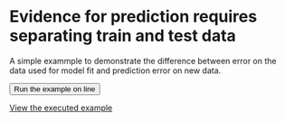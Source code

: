 # Evidence for prediction requires separating train and test data

A simple exammple to demonstrate the difference between error on the data
used for model fit and prediction error on new data.


<button class="btn btn-primary" type="button" href="https://mybinder.org/v2/gh/GaelVaroquaux/test-split-prediction-models/master?filepath=demo.ipynb">
Run the example on line
</button>

[View the executed example](https://nbviewer.jupyter.org/github/GaelVaroquaux/test-split-prediction-models/blob/master/demo.ipynb)
